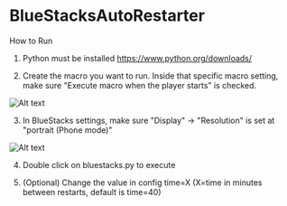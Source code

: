 # BlueStacksAutoRestarter

How to Run
  1. Python must be installed 
  https://www.python.org/downloads/
  
  2. Create the macro you want to run. 
    Inside that specific macro setting, make sure "Execute macro when the player starts" is checked.
	
![Alt text](./settings/MacroSetting "Macro Setting")
    
  3. In BlueStacks settings, make sure "Display" -> "Resolution" is set at "portrait (Phone mode)"

![Alt text](./settings/BlueStacksSetting "BlueStacks Setting")
  
  4. Double click on bluestacks.py to execute
  
  5. (Optional) Change the value in config time=X (X=time in minutes between restarts, default is time=40)
